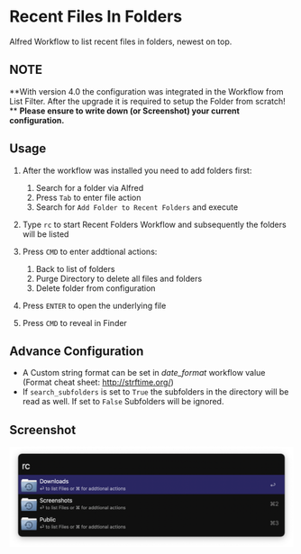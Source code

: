 # Recent Files In Folders

Alfred Workflow to list recent files in folders, newest on top.

## NOTE

**With version 4.0 the configuration was integrated in the Workflow from List Filter. After the upgrade it is required to setup the Folder from scratch! **
**Please ensure to write down (or Screenshot) your current configuration.**

## Usage

1. After the workflow was installed you need to add folders first:
   1. Search for a folder via Alfred
   2. Press `Tab` to enter file action
   3. Search for `Add Folder to Recent Folders` and execute

2. Type `rc` to start Recent Folders Workflow and subsequently the folders will be listed
3. Press `CMD` to enter addtional actions:
   1. Back to list of folders
   2. Purge Directory to delete all files and folders
   3. Delete folder from configuration
4. Press `ENTER` to open the underlying file
5. Press `CMD` to reveal in Finder

## Advance Configuration

* A Custom string format can be set in *date_format* workflow value (Format cheat sheet: http://strftime.org/)
* If `search_subfolders` is set to `True` the subfolders in the directory will be read as well. If set to `False` Subfolders will be ignored.

## Screenshot

<img src="rc.png" alt="rc" style="zoom:50%;" />


